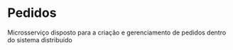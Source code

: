 # Pedidos

Microsserviço disposto para a criação e gerenciamento de pedidos dentro do sistema distribuído